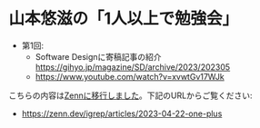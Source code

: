 # 山本悠滋の「1人以上で勉強会」

- 第1回:
    - Software Designに寄稿記事の紹介
      <https://gihyo.jp/magazine/SD/archive/2023/202305>
    - <https://www.youtube.com/watch?v=xvwtGv17WJk>

こちらの内容は[Zennに移行しました](https://zenn.dev/igrep/articles/2023-04-08-one-plus)。下記のURLからご覧ください:

- <https://zenn.dev/igrep/articles/2023-04-22-one-plus>
